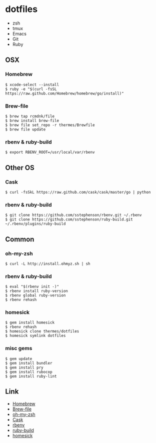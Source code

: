 dotfiles
========

* zsh
* tmux
* Emacs
* Git
* Ruby

OSX
---

### Homebrew ###

    $ xcode-select --install
    $ ruby -e "$(curl -fsSL https://raw.github.com/Homebrew/homebrew/go/install)"

### Brew-file ###

    $ brew tap rcmdnk/file
    $ brew install brew-file
    $ brew file set_repo -r thermes/Brewfile
    $ brew file update

### rbenv & ruby-build ###

    $ export RBENV_ROOT=/usr/local/var/rbenv

Other OS
--------

### Cask ###

    $ curl -fsSkL https://raw.github.com/cask/cask/master/go | python

### rbenv & ruby-build ###

    $ git clone https://github.com/sstephenson/rbenv.git ~/.rbenv
    $ git clone https://github.com/sstephenson/ruby-build.git ~/.rbenv/plugins/ruby-build

Common
------

### oh-my-zsh ###

    $ curl -L http://install.ohmyz.sh | sh

### rbenv & ruby-build ###

    $ eval "$(rbenv init -)"
    $ rbenv install ruby-version
    $ rbenv global ruby-version
    $ rbenv rehash

### homesick ###

    $ gem install homesick
    $ rbenv rehash
    $ homesick clone thermes/dotfiles
    $ homesick symlink dotfiles

### misc gems ###

    $ gem update
    $ gem install bundler
    $ gem install pry
    $ gem install rubocop
    $ gem install ruby-lint

Link
----

* [Homebrew](http://brew.sh/)
* [Brew-file](https://github.com/rcmdnk/homebrew-file)
* [oh-my-zsh](https://github.com/robbyrussell/oh-my-zsh)
* [Cask](https://github.com/cask/cask)
* [rbenv](https://github.com/sstephenson/rbenv)
* [ruby-build](https://github.com/sstephenson/ruby-build)
* [homesick](https://github.com/technicalpickles/homesick)
